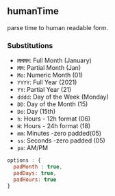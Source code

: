 ## humanTime

parse time to human readable form.

### Substitutions

- `MMMM`: Full Month (January)
- `MM`: Partial Month (Jan)
- `Mo`: Numeric Month (01)
- `YYYY`: Full Year (2021)
- `YY`: Partial Year (21)
- `dddd`: Day of the Week (Monday)
- `DD`: Day of the Month (15)
- `Do`: Day (15th)
- `h`: Hours - 12h format (06)
- `H`: Hours - 24h format (18)
- `mm`: Minutes -zero padded(05)
- `ss`: Seconds -zero padded (05)
- `pa`: AM/PM

```js
options : {
  padMonth : true,
  padDays: true,
  padHours: true
}
```
